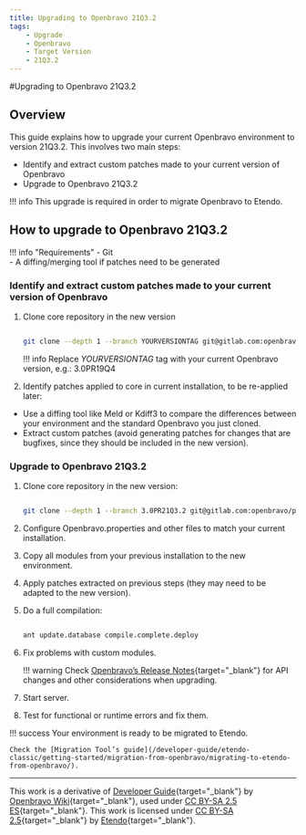 ```yaml
---
title: Upgrading to Openbravo 21Q3.2
tags: 
    - Upgrade
    - Openbravo
    - Target Version
    - 21Q3.2
---
```


#Upgrading to Openbravo 21Q3.2

## Overview

This guide explains how to upgrade your current Openbravo environment to version 21Q3.2. This involves two main steps:

-   Identify and extract custom patches made to your current version of Openbravo
-   Upgrade to Openbravo 21Q3.2

!!! info
    This upgrade is required in order to migrate Openbravo to Etendo.

## How to upgrade to Openbravo 21Q3.2

!!! info "Requirements"
    - Git  
    - A diffing/merging tool if patches need to be generated
    

### Identify and extract custom patches made to your current version of Openbravo

1.  Clone core repository in the new version

    ``` bash title="Terminal" 

    git clone --depth 1 --branch YOURVERSIONTAG git@gitlab.com:openbravo/product/openbravo.git
    ```

    !!! info
        Replace *YOURVERSIONTAG* tag with your current Openbravo version, e.g.: 3.0PR19Q4

2.  Identify patches applied to core in current installation, to be re-applied later:

-   Use a diffing tool like Meld or Kdiff3 to compare the differences between your environment and the standard Openbravo you just cloned.
-   Extract custom patches (avoid generating patches for changes that are bugfixes, since they should be included in the new version).

### Upgrade to Openbravo 21Q3.2

1.  Clone core repository in the new version:

    ``` bash title="Terminal" 

    git clone --depth 1 --branch 3.0PR21Q3.2 git@gitlab.com:openbravo/product/openbravo.git
    ```

2.  Configure Openbravo.properties and other files to match your current installation.
3.  Copy all modules from your previous installation to the new environment.
4.  Apply patches extracted on previous steps (they may need to be adapted to the new version).
5.  Do a full compilation:

    ``` bash title="Terminal" 

    ant update.database compile.complete.deploy
    ```

6.  Fix problems with custom modules.

    !!! warning
        Check [Openbravo’s Release Notes](http://wiki.openbravo.com/wiki/Release_Notes/3.0PR21Q3.2){target="_blank"} for API changes and other considerations when upgrading.

7.  Start server.
8.  Test for functional or runtime errors and fix them.


!!! success
    Your environment is ready to be migrated to Etendo.

    Check the [Migration Tool’s guide](/developer-guide/etendo-classic/getting-started/migration-from-openbravo/migrating-to-etendo-from-openbravo/).

---

This work is a derivative of [Developer Guide](https://wiki.openbravo.com/wiki/Category:Developers_Guide){target="\_blank"} by [Openbravo Wiki](http://wiki.openbravo.com/wiki/Welcome_to_Openbravo){target="\_blank"}, used under [CC BY-SA 2.5 ES](https://creativecommons.org/licenses/by-sa/2.5/es/){target="\_blank"}. This work is licensed under [CC BY-SA 2.5](https://creativecommons.org/licenses/by-sa/2.5/){target="\_blank"} by [Etendo](https://etendo.software){target="\_blank"}.